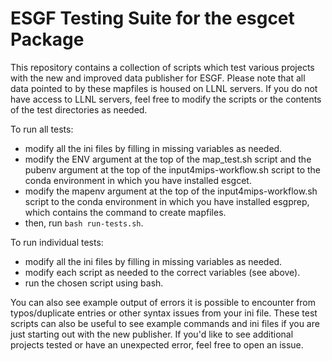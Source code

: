 # ESGF Testing Suite for the esgcet Package

This repository contains a collection of scripts which test various projects with the new and improved data publisher for ESGF.
Please note that all data pointed to by these mapfiles is housed on LLNL servers. If you do not have access to LLNL servers, feel free to modify the scripts or the contents of the test directories as needed.

To run all tests:
 - modify all the ini files by filling in missing variables as needed.
 - modify the ENV argument at the top of the map_test.sh script and the pubenv argument at the top of the input4mips-workflow.sh script to the conda environment in which you have installed esgcet.
 - modify the mapenv argument at the top of the input4mips-workflow.sh script to the conda environment in which you have installed esgprep, which contains the command to create mapfiles.
 - then, run `bash run-tests.sh`.

To run individual tests:
 - modify all the ini files by filling in missing variables as needed.
 - modify each script as needed to the correct variables (see above).
 - run the chosen script using bash.

You can also see example output of errors it is possible to encounter from typos/duplicate entries or other syntax issues from your ini file.
These test scripts can also be useful to see example commands and ini files if you are just starting out with the new publisher.
If you'd like to see additional projects tested or have an unexpected error, feel free to open an issue.
